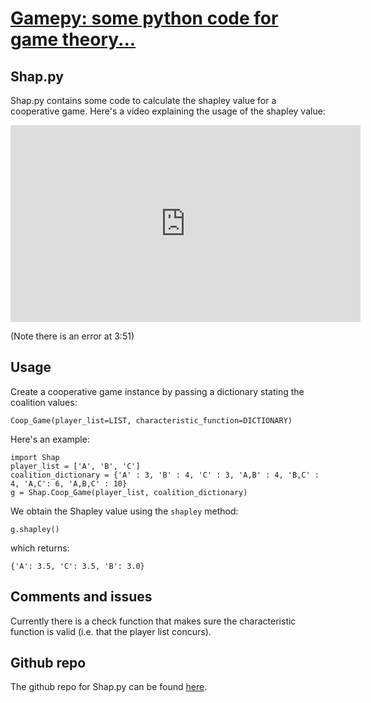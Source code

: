 # [Gamepy: some python code for game theory...](../index.html)

## Shap.py

Shap.py contains some code to calculate the shapley value for a cooperative game. Here's a video explaining the usage of the shapley value:

<iframe width="560" height="315" src="http://www.youtube.com/embed/aThG4YAFErw" frameborder="0" allowfullscreen></iframe>

(Note there is an error at 3:51)

## Usage

Create a cooperative game instance by passing a dictionary stating the coalition values:

~~~~{.python}
Coop_Game(player_list=LIST, characteristic_function=DICTIONARY)
~~~~

Here's an example:

~~~~{.python}
import Shap
player_list = ['A', 'B', 'C']
coalition_dictionary = {'A' : 3, 'B' : 4, 'C' : 3, 'A,B' : 4, 'B,C' : 4, 'A,C': 6, 'A,B,C' : 10}
g = Shap.Coop_Game(player_list, coalition_dictionary)
~~~~

We obtain the Shapley value using the `shapley` method:

~~~~{.python}
g.shapley()
~~~~

which returns:

~~~~{.python}
{'A': 3.5, 'C': 3.5, 'B': 3.0}
~~~~

## Comments and issues

Currently there is a check function that makes sure the characteristic function is valid (i.e. that the player list concurs).

## Github repo

The github repo for Shap.py can be found [here](https://github.com/drvinceknight/Gamepy/tree/master/Shappy).

<script type="text/javascript">

  var _gaq = _gaq || [];
  _gaq.push(['_setAccount', 'UA-38016329-2']);
  _gaq.push(['_setDomainName', 'github.com']);
  _gaq.push(['_setAllowLinker', true]);
  _gaq.push(['_trackPageview']);

  (function() {
    var ga = document.createElement('script'); ga.type = 'text/javascript'; ga.async = true;
    ga.src = ('https:' == document.location.protocol ? 'https://ssl' : 'http://www') + '.google-analytics.com/ga.js';
    var s = document.getElementsByTagName('script')[0]; s.parentNode.insertBefore(ga, s);
  })();

</script>
